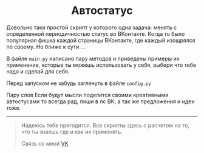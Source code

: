 <h1 align="center">Автостатус</h1>

Довольно таки простой скрипт у которого одна задача: менять с определенной периодичностью статус во ВКонтакте.
Когда то было популярная фишка каждой страницы ВКонтакте, где каждый изощрялся по своему. Но ближе к сути ...

В файле `main.py` написано пару методов и приведены примеры их применение, которые ты можешь использовать у себя, выбери что тебе надо и сделай для себя.

Перед запуском не забудь заглянуть в файле `config.py`

Пару слов
Если будут мысли поделится своими креативными автостусами то всегда рад, пиши в лс ВК, а так же предложения и идеи тоже.

---

> Надеюсь тебе пригодится. Все скрипты здесь с расчетом на то, что ты знаешь где и как их применять.
> 
> Связь со мной [VK](https://vk.com/id755728119)
